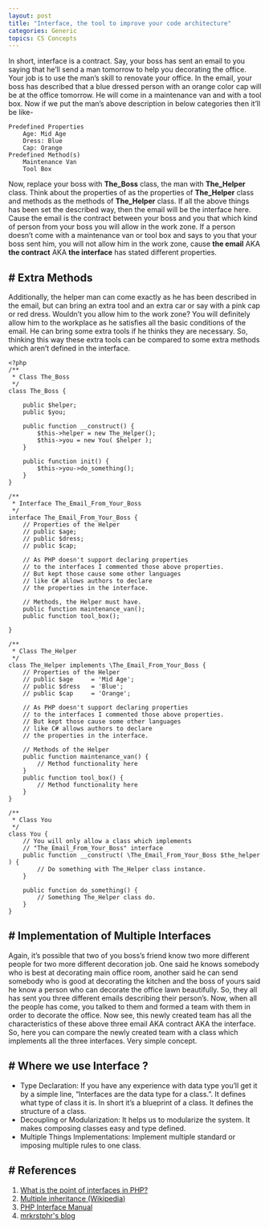 ```yaml
---
layout: post
title: "Interface, the tool to improve your code architecture"
categories: Generic
topics: CS Concepts
---
```


In short, interface is a contract. Say, your boss has sent an email to you saying that he’ll send a man tomorrow to help you decorating the office. Your job is to use the man’s skill to renovate your office. In the email, your boss has described that a blue dressed person with an orange color cap will be at the office tomorrow. He will come in a maintenance van and with a tool box. Now if we put the man’s above description in below categories then it’ll be like-


```
Predefined Properties
    Age: Mid Age
    Dress: Blue
    Cap: Orange
Predefined Method(s)
    Maintenance Van
    Tool Box
```

Now, replace your boss with **The_Boss** class, the man with **The_Helper** class. Think about the properties of as the properties of **The_Helper** class and methods as the methods of **The_Helper** class. If all the above things has been set the described way, then the email will be the interface here. Cause the email is the contract between your boss and you that which kind of person from your boss you will allow in the work zone. If a person doesn’t come with a maintenance van or tool box and says to you that your boss sent him, you will not allow him in the work zone, cause **the email** AKA **the contract** AKA **the interface** has stated different properties.

## \# Extra Methods
Additionally, the helper man can come exactly as he has been described in the email, but can bring an extra tool and an extra car or say with a pink cap or red dress. Wouldn’t you allow him to the work zone? You will definitely allow him to the workplace as he satisfies all the basic conditions of the email. He can bring some extra tools if he thinks they are necessary. So, thinking this way these extra tools can be compared to some extra methods which aren’t defined in the interface.

```
<?php
/**
 * Class The_Boss
 */
class The_Boss {

    public $helper;
    public $you;

    public function __construct() {
        $this->helper = new The_Helper();
        $this->you = new You( $helper );
    }

    public function init() {
        $this->you->do_something();
    }
}

/**
 * Interface The_Email_From_Your_Boss
 */
interface The_Email_From_Your_Boss {
    // Properties of the Helper
    // public $age;
    // public $dress;
    // public $cap;

    // As PHP doesn't support declaring properties
    // to the interfaces I commented those above properties.
    // But kept those cause some other languages
    // like C# allows authors to declare
    // the properties in the interface.

    // Methods, the Helper must have.
    public function maintenance_van();
    public function tool_box();

}

/**
 * Class The_Helper
 */
class The_Helper implements \The_Email_From_Your_Boss {
    // Properties of the Helper
    // public $age     = 'Mid Age';
    // public $dress   = 'Blue';
    // public $cap     = 'Orange';

    // As PHP doesn't support declaring properties
    // to the interfaces I commented those above properties.
    // But kept those cause some other languages
    // like C# allows authors to declare
    // the properties in the interface.

    // Methods of the Helper
    public function maintenance_van() {
        // Method functionality here
    }
    public function tool_box() {
        // Method functionality here
    }
}

/**
 * Class You
 */
class You {
    // You will only allow a class which implements
    // "The_Email_From_Your_Boss" interface
    public function __construct( \The_Email_From_Your_Boss $the_helper ) {
        // Do something with The_Helper class instance.
    }

    public function do_something() {
        // Something The_Helper class do.
    }
}
```

## \# Implementation of Multiple Interfaces
Again, it’s possible that two of you boss’s friend know two more different people for two more different decoration job. One said he knows somebody who is best at decorating main office room, another said he can send somebody who is good at decorating the kitchen and the boss of yours said he know a person who can decorate the office lawn beautifully. So, they all has sent you three different emails describing their person’s. Now, when all the people has come, you talked to them and formed a team with them in order to decorate the office. Now see, this newly created team has all the characteristics of these above three email AKA contract AKA the interface. So, here you can compare the newly created team with a class which implements all the three interfaces. Very simple concept.

## \# Where we use Interface ?
- Type Declaration: If you have any experience with data type you’ll get it by a simple line, “Interfaces are the data type for a class.”. It defines what type of class it is. In short it’s a blueprint of a class. It defines the structure of a class.
- Decoupling or Modularization: It helps us to modularize the system. It makes composing classes easy and type defined.
- Multiple Things Implementations: Implement multiple standard or imposing multiple rules to one class.

## \# References

1. [What is the point of interfaces in PHP?](https://stackoverflow.com/questions/20463/what-is-the-point-of-interfaces-in-php)
2. [Multiple inheritance (Wikipedia)](https://en.wikipedia.org/wiki/Multiple_inheritance)
3. [PHP Interface Manual](http://php.net/manual/en/language.oop5.interfaces.php)
4. [mrkrstphr's blog](http://kristopherwilson.com/2015/03/26/using-interfaces-effectively-in-php/)

